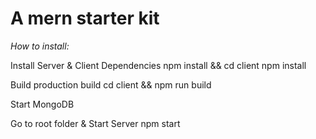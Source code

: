 <h1>A mern starter kit </h1>

<i>How to install:</i>

Install Server & Client Dependencies
npm install && cd client npm install

Build production build
cd client && npm run build

Start MongoDB

Go to root folder & Start Server
npm start
